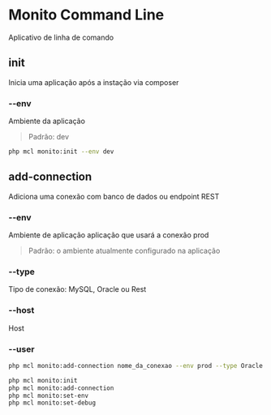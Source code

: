 # Monito Command Line
Aplicativo de linha de comando

## init
Inicia uma aplicação após a instação via composer

### --env
Ambiente da aplicação
> Padrão: dev

```bash
php mcl monito:init --env dev
```

## add-connection
Adiciona uma conexão com banco de dados ou endpoint REST

### --env
Ambiente de aplicação aplicação que usará a conexão
prod
> Padrão: o ambiente atualmente configurado na aplicação

### --type
Tipo de conexão: MySQL, Oracle ou Rest

### --host
Host

### --user

```bash
php mcl monito:add-connection nome_da_conexao --env prod --type Oracle --host //192.168.1.1 --user usuário_do_banco
```


```bash
php mcl monito:init
php mcl monito:add-connection
php mcl monito:set-env
php mcl monito:set-debug
```
